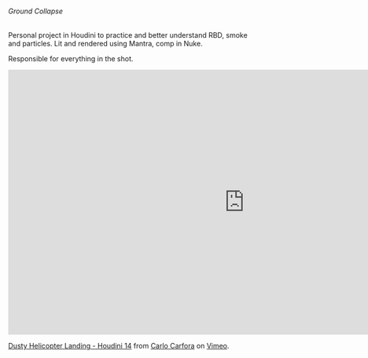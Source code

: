 ###### Ground Collapse

Personal project in Houdini to practice and better understand RBD, smoke and 
particles. Lit and rendered using Mantra, comp in Nuke.

Responsible for everything in the shot.

<iframe src="https://player.vimeo.com/video/163508360" width="960" height="540" frameborder="0" webkitallowfullscreen mozallowfullscreen allowfullscreen></iframe> <p><a href="https://vimeo.com/142963722">Dusty Helicopter Landing - Houdini 14</a> from <a href="https://vimeo.com/carlocarfora">Carlo Carfora</a> on <a href="https://vimeo.com">Vimeo</a>.</p>




